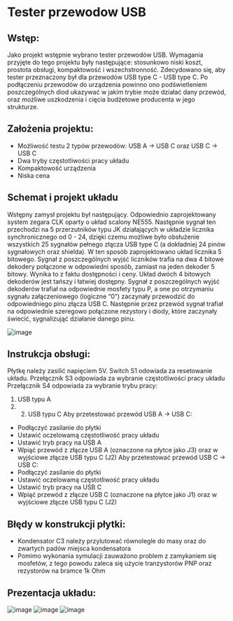 # Tester przewodow USB
## Wstęp:
Jako projekt wstępnie wybrano tester przewodów USB. Wymagania przyjęte do tego projektu były następujące: stosunkowo niski koszt, prostota obsługi, kompaktowość i wszechstronność. Zdecydowano się, aby tester przeznaczony był dla przewodów USB type C - USB type C. Po podłączeniu przewodów do urządzenia  powinno ono podświetleniem poszczególnych diod ukazywać w jakim trybie może działać dany przewód, oraz możliwe uszkodzenia i cięcia budżetowe producenta w jego strukturze. 

## Założenia projektu:
* Możliwość testu 2 typów przewodów: USB A -> USB C oraz USB C -> USB C
* Dwa tryby częstotliwości pracy układu
* Kompaktowość urządzenia
* Niska cena
  
## Schemat i projekt układu
Wstępny zamysł projektu był następujący. Odpowiednio zaprojektowany system zegara CLK oparty o układ scalony NE555. Następnie sygnał ten przechodzi na 5 przerzutników typu JK działających w układzie licznika synchronicznego od 0 - 24, dzięki czemu możliwe było obsłużenie wszystkich 25 sygnałów pełnego złącza USB type C (a dokładniej 24 pinów sygnałowych oraz shielda). W ten sposób zaprojektowano układ licznika 5 bitowego. Sygnał z poszczególnych wyjść liczników trafia na dwa 4 bitowe dekodery połączone w odpowiedni sposób, zamiast na jeden dekoder 5 bitowy. Wynika to z faktu dostępności i ceny. Układ dwóch 4 bitowych dekoderów jest tańszy i łatwiej dostępny. Sygnał z poszczególnych wyjść dekoderów trafiał na odpowiednie mosfety typu P, a one po otrzymaniu sygnału załączeniowego (logiczne “0”) zaczynały przewodzić do odpowiedniego pinu złącza USB C. Następnie przez przewód sygnał trafiał na odpowiednie szeregowo połączone rezystory i diody, które zaczynały świecić, sygnalizująć działanie danego pinu.

![image](https://github.com/Rocetex/Tester-przewodow-USB/assets/164247771/b01f14ee-7cf3-4f50-aa64-9a80114b79fa)

## Instrukcja obsługi:
Płytkę należy zasilić napięciem 5V. 
Switch S1 odowiada za resetowanie układu.
Przełącznik S3 odpowiada za wybranie częstotliwości pracy układu
Przełącznik S4 odpowiada za wybranie trybu pracy:
1) USB typu A
2) 2) USB typu C
Aby przetestować przewód USB A -> USB C:
- Podłączyć zasilanie do płytki
- Ustawić oczelowamą częstotliwość pracy układu
- Ustawić tryb pracy na USB A
- Wpiąć przewód z złącze USB A (oznaczone na płytce jako J3) oraz w wyjściowe złącze USB typu C (J2)
Aby przetestować przewód USB C -> USB C:
- Podłączyć zasilanie do płytki
- Ustawić oczelowamą częstotliwość pracy układu
- Ustawić tryb pracy na USB C
- Wpiąć przewód z złącze USB C (oznaczone na płytce jako J1) oraz w wyjściowe złącze USB typu C (J2)

## Błędy w konstrukcji płytki:
- Kondensator C3 należy przylutować równolegle do masy oraz do zwartych padów miejsca kondensatora
- Pomimo wykonania symulacji zauważono problem z zamykaniem się mosfetów, z tego powodu zaleca się użycie tranzystorów PNP oraz rezystorów na bramce 1k Ohm

## Prezentacja układu:
![image](https://github.com/Rocetex/Tester-przewodow-USB/assets/164247771/3bd79a89-00ae-4dd4-a149-51382da346e9)
![image](https://github.com/Rocetex/Tester-przewodow-USB/assets/164247771/ad754ebf-3826-4b5f-91ed-f801fcbd2afb)
![image](https://github.com/Rocetex/Tester-przewodow-USB/assets/164247771/d0cae84b-b4d1-4df5-bda9-ae3af1804183)


